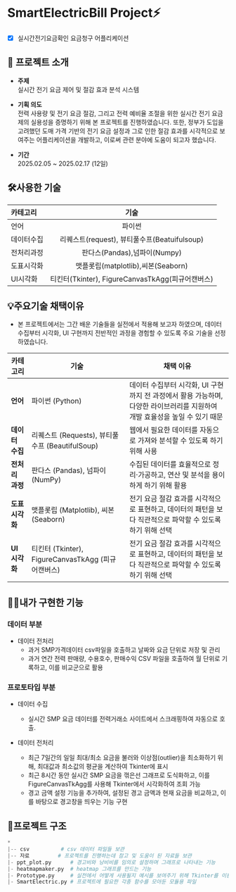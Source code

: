 # SmartElectricBill Project⚡

- [x] 실시간전기요금확인 요금청구 어플리케이션

## 📝 프로젝트 소개

* **주제**  
  실시간 전기 요금 제어 및 절감 효과 분석 시스템

* **기획 의도**  
  전력 사용량 및 전기 요금 절감, 그리고 전력 예비율 조절을 위한 실시간 전기 요금제의 실용성을 증명하기 위해 본 프로젝트를 진행하였습니다. 또한, 정부가 도입을 고려했던 도매 가격 기반의 전기 요금 설정과 그로 인한 절감 효과를 시각적으로 보여주는 어플리케이션을 개발하고, 이로써 관련 분야에 도움이 되고자 했습니다.

* **기간**  
  2025.02.05 ~ 2025.02.17 (12일)

## 🛠️사용한 기술

|카테고리|기술|
|:-|:-:|
|언어|파이썬|
|데이터수집|리퀘스트(request), 뷰티풀수프(Beatuifulsoup)|
|전처리과정|판다스(Pandas),넘파이(Numpy)|
|도표시각화|맷플롯립(matplotlib),씨본(Seaborn)|
|UI시각화|티킨터(Tkinter), FigureCanvasTkAgg(피규어캔버스)|

## 💡주요기술 채택이유
* 본 프로젝트에서는 그간 배운 기술들을 실전에서 적용해 보고자 하였으며, 데이터 수집부터 시각화, UI 구현까지 전반적인 과정을 경험할 수 있도록 주요 기술을 선정하였습니다.

| 카테고리     | 기술                                          | 채택 이유                                                                                             |
|--------------|-----------------------------------------------|------------------------------------------------------------------------------------------------------|
| **언어**     | 파이썬 (Python)                               | 데이터 수집부터 시각화, UI 구현까지 전 과정에서 활용 가능하며, 다양한 라이브러리를 지원하여 개발 효율성을 높일 수 있기 때문 |
| **데이터 수집** | 리퀘스트 (Requests), 뷰티풀수프 (BeautifulSoup) | 웹에서 필요한 데이터를 자동으로 가져와 분석할 수 있도록 하기 위해 사용                            |
| **전처리 과정** | 판다스 (Pandas), 넘파이 (NumPy)               | 수집된 데이터를 효율적으로 정리·가공하고, 연산 및 분석을 용이하게 하기 위해 활용                   |
| **도표 시각화** | 맷플롯립 (Matplotlib), 씨본 (Seaborn)         | 전기 요금 절감 효과를 시각적으로 표현하고, 데이터의 패턴을 보다 직관적으로 파악할 수 있도록 하기 위해 선택 |
| **UI 시각화**  | 티킨터 (Tkinter), FigureCanvasTkAgg (피규어캔버스) | 전기 요금 절감 효과를 시각적으로 표현하고, 데이터의 패턴을 보다 직관적으로 파악할 수 있도록 하기 위해 선택 |


## 🙋‍♂️내가 구현한 기능

### 데이터 부분
* 데이터 전처리
  * 과거 SMP가격데이터 csv파일을 호출하고 날짜와 요금 단위로 저장 및 관리
  * 과거 연간 전력 판매량, 수용호수, 판매수익 CSV 파일을 호출하여 월 단위로 기록하고, 이를 비교군으로 활용

### 프로토타입 부분
* 데이터 수집
  * 실시간 SMP 요금 데이터를 전력거래소 사이트에서 스크래핑하여 자동으로 호출.
    
* 데이터 전처리
  * 최근 7일간의 일일 최대/최소 요금을 불러와 이상점(outlier)을 최소화하기 위해, 최대값과 최소값의 평균을 계산하여 Tkinter에 표시
  * 최근 8시간 동안 실시간 SMP 요금을 꺾은선 그래프로 도식화하고, 이를 FigureCanvasTkAgg를 사용해 Tkinter에서 시각화하여 조회 가능
  * 경고 금액 설정 기능을 추가하여, 설정된 경고 금액과 현재 요금을 비교하고, 이를 바탕으로 경고창을 띄우는 기능 구현


## 🌲프로젝트 구조

```python
*
|-- csv          # csv 데이터 파일들 보관
|-- 자료         # 프로젝트를 진행하는데 참고 및 도움이 된 자료들 보관
|- ppt_plot.py      # 경고비와 낭비비를 임의로 설정하며 그래프로 나타내는 기능
|- heatmapmaker.py  # heatmap 그래프를 만드는 기능
|- Prototype.py     # 실전에서 어떻게 사용될지 예시를 보여주기 위해 Tkinter를 이용해 인터페이스를 구현함
|- SmartElectric.py # 프로젝트에 필요한 각종 함수를 모아둔 모듈용 파일
```
